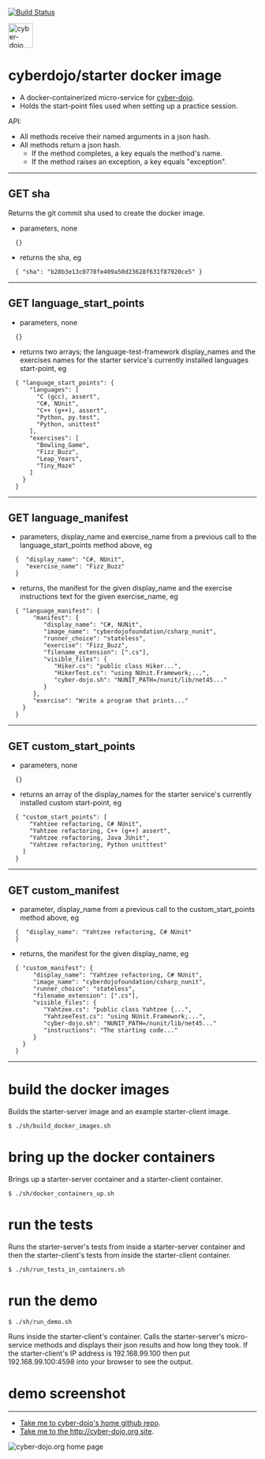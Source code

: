 
[![Build Status](https://travis-ci.org/cyber-dojo/starter.svg?branch=master)](https://travis-ci.org/cyber-dojo/starter)

<img src="https://raw.githubusercontent.com/cyber-dojo/nginx/master/images/home_page_logo.png"
alt="cyber-dojo yin/yang logo" width="50px" height="50px"/>

# cyberdojo/starter docker image

- A docker-containerized micro-service for [cyber-dojo](http://cyber-dojo.org).
- Holds the start-point files used when setting up a practice session.

API:
  * All methods receive their named arguments in a json hash.
  * All methods return a json hash.
    * If the method completes, a key equals the method's name.
    * If the method raises an exception, a key equals "exception".

- - - -

## GET sha
Returns the git commit sha used to create the docker image.
- parameters, none
```
  {}
```
- returns the sha, eg
```
  { "sha": "b28b3e13c0778fe409a50d23628f631f87920ce5" }
```

- - - -

## GET language_start_points
- parameters, none
```
  {}
```
- returns two arrays; the language-test-framework display_names and the exercises names
for the starter service's currently installed languages start-point, eg
```
  { "language_start_points": {
      "languages": [
        "C (gcc), assert",
        "C#, NUnit",
        "C++ (g++), assert",
        "Python, py.test",
        "Python, unittest"
      ],
      "exercises": [
        "Bowling_Game",
        "Fizz_Buzz",
        "Leap_Years",
        "Tiny_Maze"
      ]
    }
  }
```

- - - -

## GET language_manifest
- parameters, display_name and exercise_name from a previous call to
the language_start_points method above, eg
```
  {  "display_name": "C#, NUnit",
     "exercise_name": "Fizz_Buzz"
  }
```
- returns, the manifest for the given display_name
and the exercise instructions text for the given exercise_name, eg
```
  { "language_manifest": {
       "manifest": {
          "display_name": "C#, NUNit",
          "image_name": "cyberdojofoundation/csharp_nunit",
          "runner_choice": "stateless",
          "exercise": "Fizz_Buzz",
          "filename_extension": [".cs"],
          "visible_files": {
             "Hiker.cs": "public class Hiker...",
             "HikerTest.cs": "using NUnit.Framework;...",
             "cyber-dojo.sh": "NUNIT_PATH=/nunit/lib/net45..."
          }
       },
       "exercise": "Write a program that prints..."
    }
  }
```

- - - -

## GET custom_start_points
- parameters, none
```
  {}
```
- returns an array of the display_names for the starter service's currently installed
custom start-point, eg
```
  { "custom_start_points": [
      "Yahtzee refactoring, C# NUnit",
      "Yahtzee refactoring, C++ (g++) assert",
      "Yahtzee refactoring, Java JUnit",
      "Yahtzee refactoring, Python unitttest"
    ]
  }
```

- - - -

## GET custom_manifest
- parameter, display_name from a previous call to the custom_start_points method above, eg
```
  {  "display_name": "Yahtzee refactoring, C# NUnit"
  }
```
- returns, the manifest for the given display_name, eg
```
  { "custom_manifest": {
       "display_name": "Yahtzee refactoring, C# NUnit",
       "image_name": "cyberdojofoundation/csharp_nunit",
       "runner_choice": "stateless",
       "filename_extension": [".cs"],
       "visible_files": {
          "Yahtzee.cs": "public class Yahtzee {...",
          "YahtzeeTest.cs": "using NUnit.Framework;...",
          "cyber-dojo.sh": "NUNIT_PATH=/nunit/lib/net45..."
          "instructions": "The starting code..."
       }
    }
  }
```

- - - -

# build the docker images
Builds the starter-server image and an example starter-client image.
```
$ ./sh/build_docker_images.sh
```

# bring up the docker containers
Brings up a starter-server container and a starter-client container.

```
$ ./sh/docker_containers_up.sh
```

# run the tests
Runs the starter-server's tests from inside a starter-server container
and then the starter-client's tests from inside the starter-client container.
```
$ ./sh/run_tests_in_containers.sh
```

# run the demo
```
$ ./sh/run_demo.sh
```
Runs inside the starter-client's container.
Calls the starter-server's micro-service methods
and displays their json results and how long they took.
If the starter-client's IP address is 192.168.99.100 then put
192.168.99.100:4598 into your browser to see the output.

# demo screenshot

- - - -

* [Take me to cyber-dojo's home github repo](https://github.com/cyber-dojo/cyber-dojo).
* [Take me to the http://cyber-dojo.org site](http://cyber-dojo.org).

![cyber-dojo.org home page](https://github.com/cyber-dojo/cyber-dojo/blob/master/shared/home_page_snapshot.png)
